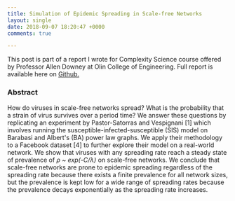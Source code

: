 ```yaml
---
title: Simulation of Epidemic Spreading in Scale-free Networks
layout: single
date: 2018-09-07 18:20:47 +0000
comments: true

---
```

This post is part of a report I wrote for Complexity Science course offered by Professor Allen Downey at Olin College of Engineering. Full report is available here on [Github.](https://github.com/SeunginLyu/EpidemicSpreading/blob/master/reports/final_report.md)

### Abstract

How do viruses in scale-free networks spread? What is the probability that a strain of virus survives over a period time? We answer these questions by replicating an experiment by Pastor-Satorras and Vespignani \[1\] which involves running the susceptible-infected-susceptible (SIS) model on Barabasi and Albert's (BA) power law graphs. We apply their methodology to a Facebook dataset \[4\] to further explore their model on a real-world network. We show that viruses with any spreading rate reach a steady state of prevalence of _ρ \~ exp(-C/λ)_ on scale-free networks. We conclude that scale-free networks are prone to epidemic spreading regardless of the spreading rate because there exists a finite prevalence for all network sizes, but the prevalence is kept low for a wide range of spreading rates because the prevalence decays exponentially as the spreading rate increases.
